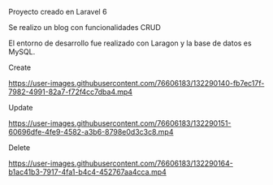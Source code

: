 

Proyecto creado en Laravel 6

Se realizo un blog con funcionalidades CRUD

El entorno de desarrollo fue realizado con Laragon y la base de datos es MySQL.



Create


https://user-images.githubusercontent.com/76606183/132290140-fb7ec17f-7982-4991-82a7-f72f4cc7dba4.mp4



Update


https://user-images.githubusercontent.com/76606183/132290151-60696dfe-4fe9-4582-a3b6-8798e0d3c3c8.mp4




Delete


https://user-images.githubusercontent.com/76606183/132290164-b1ac41b3-7917-4fa1-b4c4-452767aa4cca.mp4










